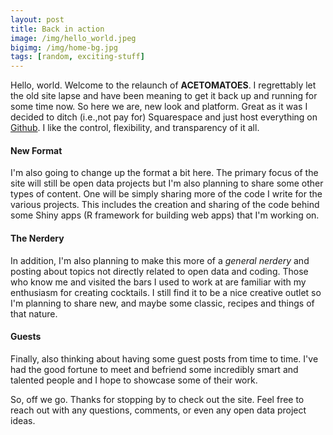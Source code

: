 ```yaml
---
layout: post
title: Back in action
image: /img/hello_world.jpeg
bigimg: /img/home-bg.jpg
tags: [random, exciting-stuff]
---
```


Hello, world. Welcome to the relaunch of **ACETOMATOES**. I regrettably let the old site lapse and have been meaning to get it back up and running for some time now. So here we are, new look and platform. Great as it was I decided to ditch (i.e.,not pay for) Squarespace and just host everything on [Github](https://github.com). I like the control, flexibility, and transparency of it all.

#### New Format
I'm also going to change up the format a bit here. The primary focus of the site will still be open data projects but I'm also planning to share some other types of content. One will be simply sharing more of the code I write for the various projects. This includes the creation and sharing of the code behind some Shiny apps (R framework for building web apps) that I'm working on.

#### The Nerdery
In addition, I'm also planning to make this more of a *general nerdery* and posting about topics not directly related to open data and coding. Those who know me and visited the bars I used to work at are familiar with my enthusiasm for creating cocktails. I still find it to be a nice creative outlet so I'm planning to share new, and maybe some classic, recipes and things of that nature.

#### Guests
Finally, also thinking about having some guest posts from time to time. I've had the good fortune to meet and befriend some incredibly smart and talented people and I hope to showcase some of their work.

So, off we go. Thanks for stopping by to check out the site. Feel free to reach out with any questions, comments, or even any open data project ideas.
